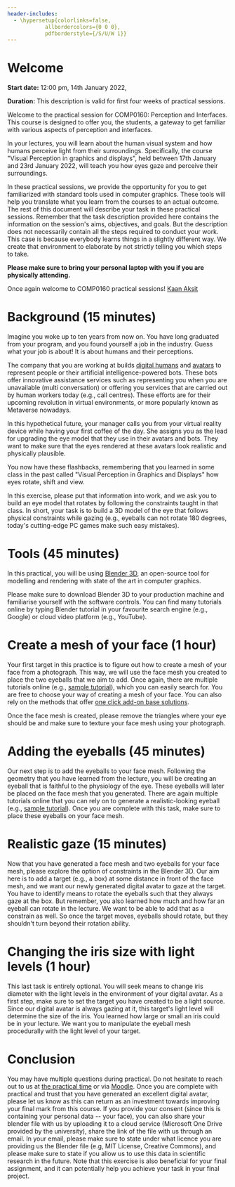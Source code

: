 ```yaml
---
header-includes:
  - \hypersetup{colorlinks=false,
            allbordercolors={0 0 0},
            pdfborderstyle={/S/U/W 1}}
---
```

# Welcome

**Start date:** 12:00 pm, 14th January 2022,

**Duration:** This description is valid for first four weeks of practical sessions.

Welcome to the practical session for COMP0160: Perception and Interfaces. This course is designed to offer you, the students, a gateway to get familiar with various aspects of perception and interfaces.

In your lectures, you will learn about the human visual system and how humans perceive light from their surroundings.
Specifically, the course "Visual Perception in graphics and displays", held between 17th January and 23rd January 2022, will teach you how eyes gaze and perceive their surroundings. 

In these practical sessions, we provide the opportunity for you to get familiarized with standard tools used in computer graphics. 
These tools will help you translate what you learn from the courses to an actual outcome.
The rest of this document will describe your task in these practical sessions.
Remember that the task description provided here contains the information on the session's aims, objectives, and goals.
But the description does not necessarily contain all the steps required to conduct your work.
This case is because everybody learns things in a slightly different way.
We create that environment to elaborate by not strictly telling you which steps to take.

**Please make sure to bring your personal laptop with you if you are physically attending.**

Once again welcome to COMP0160 practical sessions!
[Kaan Akşit](https://kaanaksit.com)

# Background (15 minutes)

Imagine you woke up to ten years from now on.
You have long graduated from your program, and you found yourself a job in the industry.
Guess what your job is about!
It is about humans and their perceptions.

The company that you are working at builds [digital humans](https://www.theverge.com/tldr/22821377/digital-human-as-a-service-kddi-mawari) and [avatars](https://www.theverge.com/2021/11/2/22758974/microsoft-teams-metaverse-mesh-3d-avatars-meetings-features) to represent people or their artificial intelligence-powered bots.
These bots offer innovative assistance services such as representing you when you are unavailable (multi conversation) or offering you services that are carried out by human workers today (e.g., call centres).
These efforts are for their upcoming revolution in virtual environments, or more popularly known as Metaverse nowadays.

In this hypothetical future, your manager calls you from your virtual reality device while having your first coffee of the day.
She assigns you as the lead for upgrading the eye model that they use in their avatars and bots.
They want to make sure that the eyes rendered at these avatars look realistic and physically plausible.

You now have these flashbacks, remembering that you learned in some class in the past called "Visual Perception in Graphics and Displays" how eyes rotate, shift and view.

In this exercise, please put that information into work, and we ask you to build an eye model that rotates by following the constraints taught in that class.
In short, your task is to build a 3D model of the eye that follows physical constraints while gazing (e.g., eyeballs can not rotate 180 degrees, today's cutting-edge PC games make such easy mistakes).

# Tools (45 minutes)
In this practical, you will be using [Blender 3D](https://blender.org), an open-source tool for modelling and rendering with state of the art in computer graphics.

Please make sure to download Blender 3D to your production machine and familiarise yourself with the software controls.
You can find many tutorials online by typing Blender tutorial in your favourite search engine (e.g., Google) or cloud video platform (e.g., YouTube).

# Create a mesh of your face (1 hour)
Your first target in this practice is to figure out how to create a mesh of your face from a photograph.
This way, we will use the face mesh you created to place the two eyeballs that we aim to add.
Once again, there are multiple tutorials online (e.g., [sample tutorial](https://www.youtube.com/watch?v=5WH7s-IPIeM)), which you can easily search for.
You are free to choose your way of creating a mesh of your face.
You can also rely on the methods that offer [one click add-on base solutions](https://www.youtube.com/watch?v=cgMqNkVSKdA).

Once the face mesh is created, please remove the triangles where your eye should be and make sure to texture your face mesh using your photograph.

# Adding the eyeballs (45 minutes)
Our next step is to add the eyeballs to your face mesh.
Following the geometry that you have learned from the lecture, you will be creating an eyeball that is faithful to the physiology of the eye.
These eyeballs will later be placed on the face mesh that you generated.
There are again multiple tutorials online that you can rely on to generate a realistic-looking eyeball (e.g., [sample tutorial](https://www.youtube.com/watch?v=JcHX4AT1vtg)).
Once you are complete with this task, make sure to place these eyeballs on your face mesh.

# Realistic gaze (15 minutes)
Now that you have generated a face mesh and two eyeballs for your face mesh, please explore the option of constraints in the Blender 3D.
Our aim here is to add a target (e.g., a box) at some distance in front of the face mesh, and we want our newly generated digital avatar to gaze at the target.
You have to identify means to rotate the eyeballs such that they always gaze at the box.
But remember, you also learned how much and how far an eyeball can rotate in the lecture.
We want to be able to add that as a constrain as well.
So once the target moves, eyeballs should rotate, but they shouldn't turn beyond their rotation ability.

# Changing the iris size with light levels (1 hour)
This last task is entirely optional.
You will seek means to change iris diameter with the light levels in the environment of your digital avatar.
As a first step, make sure to set the target you have created to be a light source.
Since our digital avatar is always gazing at it, this target's light level will determine the size of the iris.
You learned how large or small an iris could be in your lecture.
We want you to manipulate the eyeball mesh procedurally with the light level of your target.

# Conclusion
You may have multiple questions during practical.
Do not hesitate to reach out to us at [the practical time](https://complightlab.com/teaching/comp0160_perception_and_interfaces/#practical) or via [Moodle](https://moodle.ucl.ac.uk/).
Once you are complete with practical and trust that you have generated an excellent digital avatar, please let us know as this can return as an investment towards improving your final mark from this course.
If you provide your consent (since this is containing your personal data -- your face), you can also share your blender file with us by uploading it to a cloud service (Microsoft One Drive provided by the university), share the link of the file with us through an email. 
In your email, please make sure to state under what licence you are providing us the Blender file (e.g, MIT License, Creative Commons), and please make sure to state if you allow us to use this data in scientific research in the future.
Note that this exercise is also beneficial for your final assignment, and it can potentially help you achieve your task in your final project.

